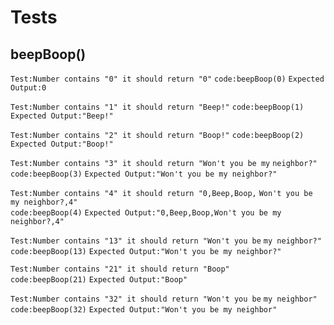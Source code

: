 # Tests

## beepBoop()

`Test:Number contains "0" it should return "0"`
`code:beepBoop(0)`
`Expected Output:0`

`Test:Number contains "1" it should return "Beep!"`
`code:beepBoop(1)`
`Expected Output:"Beep!"`

`Test:Number contains "2" it should return "Boop!"`
`code:beepBoop(2)`
`Expected Output:"Boop!"`

`Test:Number contains "3" it should return "Won't you be my`
      `neighbor?"`         
`code:beepBoop(3)`
`Expected Output:"Won't you be my neighbor?"`

`Test:Number contains "4" it should return "0,Beep,Boop,`
      `Won't you be my neighbor?,4"`         
`code:beepBoop(4)`
`Expected Output:"0,Beep,Boop,Won't you be my neighbor?,4"`

`Test:Number contains "13" it should return "Won't you be` 
      `my neighbor?"`        
`code:beepBoop(13)`
`Expected Output:"Won't you be my neighbor?"`

`Test:Number contains "21" it should return "Boop"`        
`code:beepBoop(21)`
`Expected Output:"Boop"`

`Test:Number contains "32" it should return "Won't you be`
       `my neighbor"`        
`code:beepBoop(32)`
`Expected Output:"Won't you be my neighbor"`